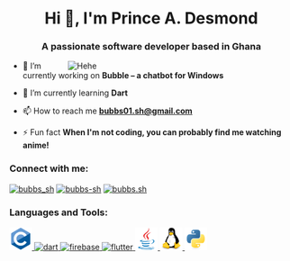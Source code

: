 <h1 align="center">Hi 👋, I'm Prince A. Desmond</h1>
<h3 align="center">A passionate software developer based in Ghana</h3>
<img align= "right" alt="Hehe" width="400" src="https://64.media.tumblr.com/61974c94f697a4044d16f6f157912e04/913dd2f4f38dcdbc-e1/s1280x1920/55326190a9ad0a058be4904774a9da024f8449e2.gifv">

- 🔭 I’m currently working on **Bubble – a chatbot for Windows**

- 🌱 I’m currently learning **Dart**

- 📫 How to reach me **bubbs01.sh@gmail.com**

- ⚡ Fun fact **When I'm not coding, you can probably find me watching anime!**

<h3 align="left">Connect with me:</h3>
<p align="left">
<a href="https://twitter.com/bubbs_sh" target="blank"><img align="center" src="https://raw.githubusercontent.com/rahuldkjain/github-profile-readme-generator/master/src/images/icons/Social/twitter.svg" alt="bubbs_sh" height="30" width="40" /></a>
<a href="https://stackoverflow.com/users/bubbs-sh" target="blank"><img align="center" src="https://raw.githubusercontent.com/rahuldkjain/github-profile-readme-generator/master/src/images/icons/Social/stack-overflow.svg" alt="bubbs-sh" height="30" width="40" /></a>
<a href="https://instagram.com/bubbs.sh" target="blank"><img align="center" src="https://raw.githubusercontent.com/rahuldkjain/github-profile-readme-generator/master/src/images/icons/Social/instagram.svg" alt="bubbs.sh" height="30" width="40" /></a>
</p>

<h3 align="left">Languages and Tools:</h3>
<p align="left"> <a href="https://www.cprogramming.com/" target="_blank" rel="noreferrer"> <img src="https://raw.githubusercontent.com/devicons/devicon/master/icons/c/c-original.svg" alt="c" width="40" height="40"/> </a> <a href="https://dart.dev" target="_blank" rel="noreferrer"> <img src="https://www.vectorlogo.zone/logos/dartlang/dartlang-icon.svg" alt="dart" width="40" height="40"/> </a> <a href="https://firebase.google.com/" target="_blank" rel="noreferrer"> <img src="https://www.vectorlogo.zone/logos/firebase/firebase-icon.svg" alt="firebase" width="40" height="40"/> </a> <a href="https://flutter.dev" target="_blank" rel="noreferrer"> <img src="https://www.vectorlogo.zone/logos/flutterio/flutterio-icon.svg" alt="flutter" width="40" height="40"/> </a> <a href="https://www.java.com" target="_blank" rel="noreferrer"> <img src="https://raw.githubusercontent.com/devicons/devicon/master/icons/java/java-original.svg" alt="java" width="40" height="40"/> </a> <a href="https://www.linux.org/" target="_blank" rel="noreferrer"> <img src="https://raw.githubusercontent.com/devicons/devicon/master/icons/linux/linux-original.svg" alt="linux" width="40" height="40"/> </a> <a href="https://www.python.org" target="_blank" rel="noreferrer"> <img src="https://raw.githubusercontent.com/devicons/devicon/master/icons/python/python-original.svg" alt="python" width="40" height="40"/> </a> </p>
